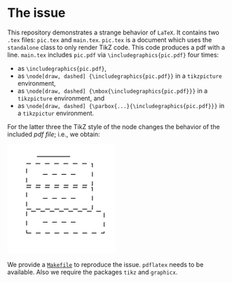 # The issue

This repository demonstrates a strange behavior of `LaTeX`. It contains two
`.tex` files: `pic.tex` and `main.tex`. `pic.tex` is a document which uses the
`standalone` class to only render TikZ code. This code produces a pdf with a
line. `main.tex` includes `pic.pdf` via `\includegraphics{pic.pdf}` four times:

* as `\includegraphics{pic.pdf}`,
* as `\node[draw, dashed] {\includegraphics{pic.pdf}}` in a `tikzpicture`
  environment,
* as `\node[draw, dashed] {\mbox{\includegraphics{pic.pdf}}}` in a
  `tikzpicture` environment, and
* as `\node[draw, dashed] {\parbox{...}{\includegraphics{pic.pdf}}}` in a
  `tikzpictur` environment.

For the latter three the TikZ style of the node changes the behavior of the
included *pdf file*; i.e., we obtain:

![illustration of the issue](./main.png)

We provide a [`Makefile`](./Makefile) to reproduce the issue. `pdflatex` needs
to be available. Also we require the packages `tikz` and `graphicx`.
